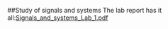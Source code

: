 ##Study of signals and systems
The lab report has it all:[Signals_and_systems_Lab_1.pdf](https://github.com/user-attachments/files/19949251/Signals_and_systems_Lab_1.pdf)

